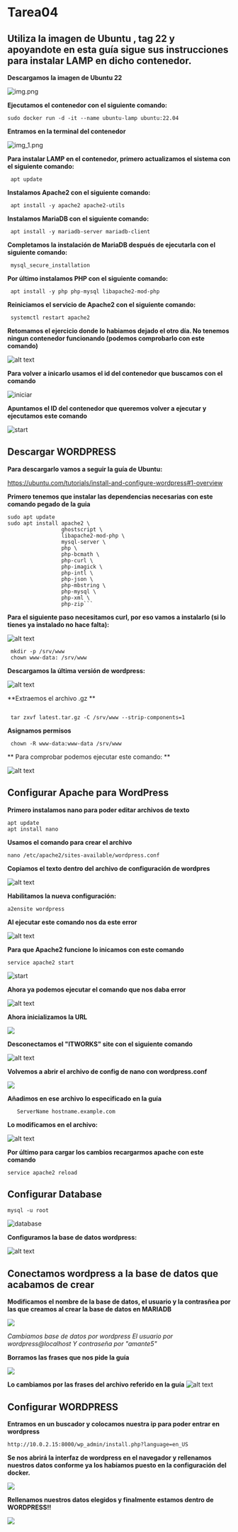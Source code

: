 
# Tarea04

## Utiliza la imagen de Ubuntu , tag 22 y apoyandote en esta guía sigue sus instrucciones para instalar LAMP en dicho contenedor. 

**Descargamos la imagen de Ubuntu 22**

![img.png](img/img.png)

**Ejecutamos el contenedor con el siguiente comando:**

```
sudo docker run -d -it --name ubuntu-lamp ubuntu:22.04
```
**Entramos en la terminal del contenedor**

![img_1.png](img/img_1.png)

**Para instalar LAMP en el contenedor, primero actualizamos el sistema con el siguiente comando:**

```
 apt update
```
**Instalamos Apache2 con el siguiente comando:**

```
 apt install -y apache2 apache2-utils
```
**Instalamos MariaDB con el siguiente comando:**

```
 apt install -y mariadb-server mariadb-client
```
**Completamos la instalación de MariaDB  después de ejecutarla con el siguiente comando:**

```
 mysql_secure_installation
```
**Por último instalamos PHP con el siguiente comando:**

```
 apt install -y php php-mysql libapache2-mod-php
```
**Reiniciamos el servicio de Apache2 con el siguiente comando:**

```
 systemctl restart apache2
```

**Retomamos el ejercicio donde lo habiamos dejado el otro día. No tenemos ningun contenedor funcionando (podemos comprobarlo con este comando)**

![alt text](img/image-1.png)

**Para volver a inicarlo usamos el id del contenedor que buscamos con el comando**

![iniciar](img/image.png)

**Apuntamos el ID del contenedor que queremos volver a ejecutar y ejecutamos este comando**

![start](img/image-3.png)

## Descargar WORDPRESS

**Para descargarlo vamos a seguir la guía de Ubuntu:** 

https://ubuntu.com/tutorials/install-and-configure-wordpress#1-overview

**Primero tenemos que instalar las dependencias necesarias con este comando pegado de la guia**
```
sudo apt update
sudo apt install apache2 \
                 ghostscript \
                 libapache2-mod-php \
                 mysql-server \
                 php \
                 php-bcmath \
                 php-curl \
                 php-imagick \
                 php-intl \
                 php-json \
                 php-mbstring \
                 php-mysql \
                 php-xml \
                 php-zip```
```

**Para el siguiente paso necesitamos curl, por eso vamos a instalarlo (si lo tienes ya instalado no hace falta):**

![alt text](img/image-4.png)
```
 mkdir -p /srv/www
 chown www-data: /srv/www
```

 **Descargamos la última versión de wordpress:**

 ![alt text](img/image-5.png)

**Extraemos el archivo .gz **
```

 tar zxvf latest.tar.gz -C /srv/www --strip-components=1
```
**Asignamos permisos**

```
 chown -R www-data:www-data /srv/www
```

** Para comprobar podemos ejecutar este comando: **

![alt text](img/image-6.png)

## Configurar Apache para WordPress

**Primero instalamos nano para poder editar archivos de texto**

```
apt update
apt install nano

```

**Usamos el comando para crear el archivo**
```
nano /etc/apache2/sites-available/wordpress.conf
```
**Copiamos el texto dentro del archivo de configuración de wordpres**

![alt text](img/image-7.png)

**Habilitamos la nueva configuración:** 

```
a2ensite wordpress
```

**Al ejecutar este comando nos da este error**

![alt text](img/image-8.png)

**Para que Apache2 funcione lo inicamos con este comando**

```
service apache2 start
```

![start](img/image-9.png)

**Ahora ya podemos ejecutar el comando que nos daba error**

![alt text](img/image-10.png)

**Ahora inicializamos la URL**

![](img/image-11.png)

**Desconectamos el "ITWORKS" site con el siguiente comando**

![alt text](img/image-12.png)

**Volvemos a abrir el archivo de config de nano con wordpress.conf**

![](img/image-13.png)

**Añadimos en ese archivo lo especificado en la guía** 
```
   ServerName hostname.example.com
```
**Lo modificamos en el archivo:**

![alt text](img/image-14.png)

**Por último para cargar los cambios recargarmos apache con este comando**
```
service apache2 reload
```
## Configurar Database
```
mysql -u root
```

![database](img/image-15.png)

**Configuramos la base de datos wordpress:**

![alt text](img/image-16.png)

## Conectamos wordpress a la base de datos que acabamos de crear

**Modificamos el nombre de la base de datos, el usuario y la contrasñea por las que creamos al crear la base de datos en MARIADB**

![](img/image-19.png)

*Cambiamos base de datos por wordpress
El usuario por wordpress@localhost
Y contraseña por "amante5"*

**Borramos las frases que nos pide la guía**

![](img/image-17.png)

**Lo cambiamos por las frases del archivo referido en la guía**
![alt text](img/image-18.png)

## Configurar WORDPRESS

**Entramos en un buscador y colocamos nuestra ip para poder entrar en wordpress**

```
http://10.0.2.15:8000/wp_admin/install.php?language=en_US
```

**Se nos abrirá la interfaz de wordpress en el navegador y rellenamos nuestros datos conforme ya los habíamos puesto en la configuración del docker.**

![](img/imgPenultima.JPEG)

**Rellenamos nuestros datos elegidos y finalmente estamos dentro de WORDPRESS!!**

![](img/imgUltima.JPEG)
